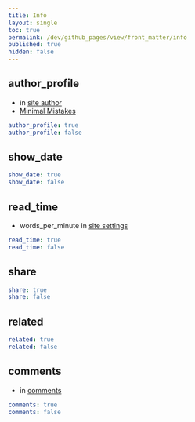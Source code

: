 ```yaml
---
title: Info
layout: single
toc: true
permalink: /dev/github_pages/view/front_matter/info
published: true
hidden: false
---
```


<head>
  <base target="_blank">
</head>



## author_profile

- in [site author](/dev/github_pages/config/setting/info#site-author)
- [Minimal Mistakes](https://mmistakes.github.io/minimal-mistakes/docs/layouts/#author-profile)

```yml
author_profile: true
author_profile: false
```



## show_date

```yml
show_date: true
show_date: false
```



## read_time

- words_per_minute in [site settings](/dev/github_pages/config/setting/info#site-settings)

```yml
read_time: true
read_time: false
```



## share

```yml
share: true
share: false
```



## related

```yml
related: true
related: false
```



## comments

- in [comments](/dev/github_pages/config/setting/tool#comments)

```yml
comments: true
comments: false
```
